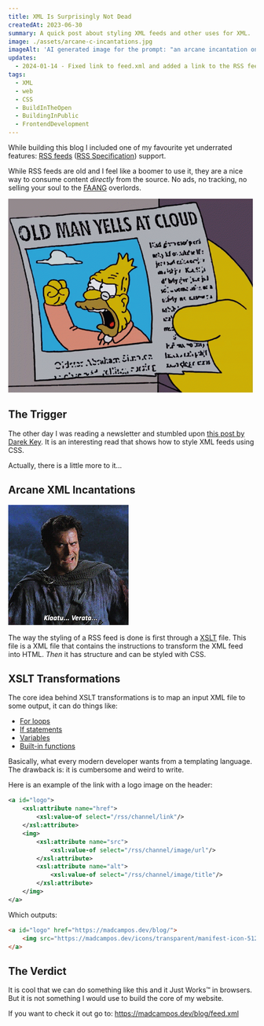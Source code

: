 ```yaml
---
title: XML Is Surprisingly Not Dead
createdAt: 2023-06-30
summary: A quick post about styling XML feeds and other uses for XML.
image: ./assets/arcane-c-incantations.jpg
imageAlt: 'AI generated image for the prompt: "an arcane incantation on an old manuscript with C++ code"'
updates:
  - 2024-01-14 - Fixed link to feed.xml and added a link to the RSS feeds.
tags:
  - XML
  - web
  - CSS
  - BuildInTheOpen
  - BuildingInPublic
  - FrontendDevelopment
---
```

While building this blog I included one of my favourite yet underrated features: [RSS feeds](https://aboutfeeds.com/) ([RSS Specification](https://www.rssboard.org/rss-specification)) support.

While RSS feeds are old and I feel like a boomer to use it, they are a nice way to consume content _directly_ from the source. No ads, no tracking, no selling your soul to the [FAANG](https://en.wikipedia.org/wiki/Big_Tech) overlords.

![GIF from The Simpsons with a newspaper headline that reads: "Old Man Yells at Cloud"](./assets/old-man-yells-at-cloud.gif)

## The Trigger

The other day I was reading a newsletter and stumbled upon [this post by Darek Key](https://darekkay.com/blog/rss-styling/). It is an interesting read that shows how to style XML feeds using CSS.

Actually, there is a little more to it...

## Arcane XML Incantations

![A GIF from the movie "Army of Darkness" showing the protagonist failing to remember an incantation](./assets/klaatu-barada-nikto.gif)

The way the styling of a RSS feed is done is first through a [XSLT](https://developer.mozilla.org/en-US/docs/Web/XSLT) file. This file is a XML file that contains the instructions to transform the XML feed into HTML. _Then_ it has structure and can be styled with CSS.

## XSLT Transformations

The core idea behind XSLT transformations is to map an input XML file to some output, it can do things like:
- [For loops](https://developer.mozilla.org/en-US/docs/Web/XSLT/Element/for-each)
- [If statements](https://developer.mozilla.org/en-US/docs/Web/XSLT/Element/if)
- [Variables](https://developer.mozilla.org/en-US/docs/Web/XSLT/Element/variable)
- [Built-in functions](https://developer.mozilla.org/en-US/docs/Web/XPath/Functions)

Basically, what every modern developer wants from a templating language. The drawback is: it is cumbersome and weird to write.

Here is an example of the link with a logo image on the header:
```xml
<a id="logo">
	<xsl:attribute name="href">
		<xsl:value-of select="/rss/channel/link"/>
	</xsl:attribute>
	<img>
		<xsl:attribute name="src">
			<xsl:value-of select="/rss/channel/image/url"/>
		</xsl:attribute>
		<xsl:attribute name="alt">
			<xsl:value-of select="/rss/channel/image/title"/>
		</xsl:attribute>
	</img>
</a>
```

Which outputs:
```html
<a id="logo" href="https://madcampos.dev/blog/">
	<img src="https://madcampos.dev/icons/transparent/manifest-icon-512.png" alt="Marco Campos' Blog">
</a>
```

## The Verdict

It is cool that we can do something like this and it Just Works™ in browsers. But it is not something I would use to build the core of my website.

If you want to check it out go to: https://madcampos.dev/blog/feed.xml

